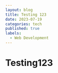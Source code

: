```yaml
---
layout: blog
title: Testing 123
date: 2023-07-19
categories: tech
published: true
labels:
  - Web Development
---
```


<h1>Testing123</h1>